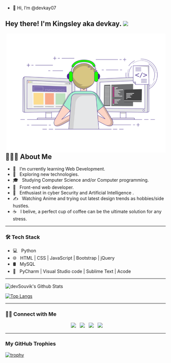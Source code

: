 - 👋 Hi, I’m @devkay07
<!---
devkay07/devkay07 is a ✨ special ✨ repository because its `README.md` (this file) appears on your GitHub profile.
You can click the Preview link to take a look at your changes.
--->
<h2> Hey there! I'm Kingsley aka devkay. <img src="https://github.com/souvikguria98/souvikguria98/blob/master/Hi.gif" width="25"></h2>
<img align="right" alt="GIF" src="https://raw.githubusercontent.com/devSouvik/devSouvik/master/gif3.gif" width="500"/>

<br/>

## 👨🏻‍💻 About Me 

- 🔭 &nbsp; I’m currently learning Web Development.
- 🤔 &nbsp; Exploring new technologies.
- 🎓 &nbsp; Studying Computer Science and/or Computer programming.
- 💼 &nbsp; Front-end web developer.
- 🌱 &nbsp; Enthusiast in cyber Security and Artificial Intelligence .
- ✍️ &nbsp; Watching Anime and trying out latest design trends as hobbies/side hustles.
- ☕ &nbsp; I belive, a perfect cup of coffee can be the ultimate solution for any stress. 

___

### 🛠 Tech Stack

- 💻 &nbsp; Python  
- 🌐 &nbsp; HTML | CSS | JavaScript | Bootstrap | jQuery
- 🛢 &nbsp; MySQL
- 🔧 &nbsp; PyCharm | Visual Studio code | Sublime Text | Acode

___

<img align="center" src="https://github-readme-stats.vercel.app/api?username=devkay07&include_all_commits=true&count_private=true&show_icons=true&line_height=20&title_color=7A7ADB&icon_color=2234AE&text_color=D3D3D3&bg_color=0,000000,130F40" alt="devSouvik's Github Stats">



[![Top Langs](https://github-readme-stats.vercel.app/api/top-langs/?username=devkay07&layout=compact&text_color=daf7dc&bg_color=151515)](https://github.com/devSouvik/github-readme-stats)

___

### 🤝🏻 Connect with Me

<p align="center">
&nbsp; <a href="https://twitter.com/devkay07" target="_blank" rel="noopener noreferrer"><img src="https://img.icons8.com/plasticine/100/000000/twitter.png" width="50" /></a>  
&nbsp; <a href="https://www.instagram.com/drex0_7/" target="_blank" rel="noopener noreferrer"><img src="https://img.icons8.com/plasticine/100/000000/instagram-new.png" width="50" /></a>  
&nbsp; <a href="https://www.linkedin.com/in/kingsleyofonime/" target="_blank" rel="noopener noreferrer"><img src="https://img.icons8.com/plasticine/100/000000/linkedin.png" width="50" /></a>
&nbsp; <a href="mailto: kofonime2020@gmail.com" target="_blank" rel="noopener noreferrer"><img src="https://img.icons8.com/plasticine/100/000000/gmail.png"  width="50" /></a>
</p>

---

### My GitHub Trophies
[![trophy](https://github-profile-trophy.vercel.app/?username=devkay07)](https://github.com/ryo-ma/github-profile-trophy)
